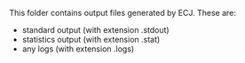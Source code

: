 This folder contains output files generated by ECJ.
These are:
* standard output (with extension .stdout)
* statistics output (with extension .stat)
* any logs (with extension .logs)

